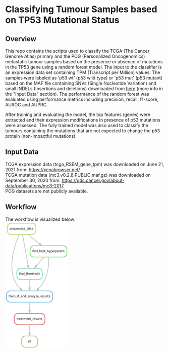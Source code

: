 # Classifying Tumour Samples based on TP53 Mutational Status

## Overview

This repo contains the scripts used to classify the TCGA (The Cancer Genome Atlas) primary and the POG (Personalized Oncogenomics) metastatic tumour samples based on the presence or absence of mutations in the TP53 gene using a random forest model. The input to the classifier is an expression data set containing TPM (Transcript per Million) values. The samples were labeled as 'p53 wt' (p53 wild type) or 'p53 mut' (p53 mutant) based on the MAF file containing SNVs (Single Nucleotide Variation) and small INDELs (Insertions and deletions) downloaded from [here](https://gdc.cancer.gov/about-data/publications/mc3-2017) (more info in the "Input Data" section). The performance of the random forest was evaluated using performance metrics including precision, recall, f1-score, AUROC and AUPRC.

After training and evaluating the model, the top features (genes) were extracted and their expression modifications in presence of p53 mutations were assessed. The fully trained model was also used to classify the tumours containing the mutations that are not expected to change the p53 protein (non-impactful mutations).

## Input Data

TCGA expression data (tcga_RSEM_gene_tpm) was downloaded on June 21, 2021 from: https://xenabrowser.net/ \
TCGA mutation data (mc3.v0.2.8.PUBLIC.maf.gz) was downloaded on September 30, 2020 from: https://gdc.cancer.gov/about-data/publications/mc3-2017 \
POG datasets are not publicly available.

## Workflow

The workflow is visualized below: \
<img src="dag.pdf" width="200" height="400">
